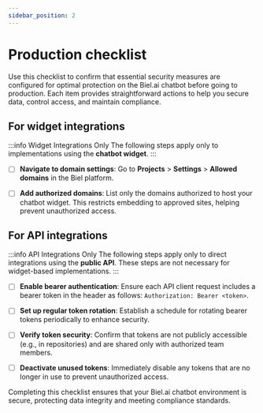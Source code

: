 ```yaml
---
sidebar_position: 2
---
```


# Production checklist

Use this checklist to confirm that essential security measures are configured for optimal protection on the Biel.ai chatbot before going to production. Each item provides straightforward actions to help you secure data, control access, and maintain compliance.

## For widget integrations

:::info Widget Integrations Only
The following steps apply only to implementations using the **chatbot widget**.
:::

- [ ] **Navigate to domain settings**: Go to **Projects** > **Settings** > **Allowed domains** in the Biel platform.

- [ ] **Add authorized domains**: List only the domains authorized to host your chatbot widget. This restricts embedding to approved sites, helping prevent unauthorized access.

## For API integrations

:::info API Integrations Only
The following steps apply only to direct integrations using the **public API**. These steps are not necessary for widget-based implementations.
:::

- [ ] **Enable bearer authentication**: Ensure each API client request includes a bearer token in the header as follows: `Authorization: Bearer <token>`.

- [ ] **Set up regular token rotation**: Establish a schedule for rotating bearer tokens periodically to enhance security.

- [ ] **Verify token security**: Confirm that tokens are not publicly accessible (e.g., in repositories) and are shared only with authorized team members.

- [ ] **Deactivate unused tokens**: Immediately disable any tokens that are no longer in use to prevent unauthorized access.

Completing this checklist ensures that your Biel.ai chatbot environment is secure, protecting data integrity and meeting compliance standards.
